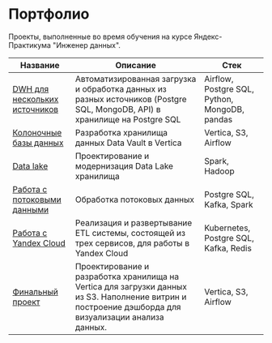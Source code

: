 # Портфолио

Проекты, выполненные во время обучения на курсе Яндекс-Практикума "Инженер данных".

Название | Описание | Стек |
|---|---|---|
[DWH для нескольких источников](/de_project_5/)|Автоматизированная загрузка и обработка данных из разных источников (Postgre SQL, MongoDB, API) в хранилище на Postgre SQL|Airflow, Postgre SQL, Python, MongoDB, pandas
[Колоночные базы данных](/de_project_6/)|Разработка хранилища данных Data Vault в Vertica|Vertica, S3, Airflow
[Data lake](/de_project_7/)|Проектирование и модернизация Data Lake хранилища|Spark, Hadoop
[Работа с потоковыми данными](/de_project_8/)|Обработка потоковых данных|Postgre SQL, Kafka, Spark
[Работа с Yandex Cloud](/de_project_9/)|Реализация и развертывание ETL системы, состоящей из трех сервисов, для работы в Yandex Cloud|Kubernetes, Postgre SQL, Kafka, Redis
[Финальный проект](/de_project_final/)|Проектирование и разработка хранилища на Vertica для загрузки данных из S3. Наполнение витрин и построение дэшборда для визуализации анализа данных.|Vertica, S3, Airflow
